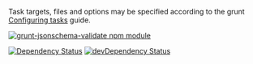 Task targets, files and options may be specified according to the grunt [Configuring tasks](http://gruntjs.com/configuring-tasks) guide.

[![grunt-jsonschema-validate npm module](https://nodei.co/npm/grunt-jsonschema-validate.png?downloads=true&stars=true "grunt-jsonschema-validate npm module")](https://www.npmjs.com/package/grunt-jsonschema-validate)

[![Dependency Status](https://david-dm.org/ducin/grunt-jsonschema-validate/status.svg)](https://david-dm.org/ducin/grunt-jsonschema-validate)
[![devDependency Status](https://david-dm.org/ducin/grunt-jsonschema-validate/dev-status.svg)](https://david-dm.org/ducin/grunt-jsonschema-validate#info=devDependencies)
